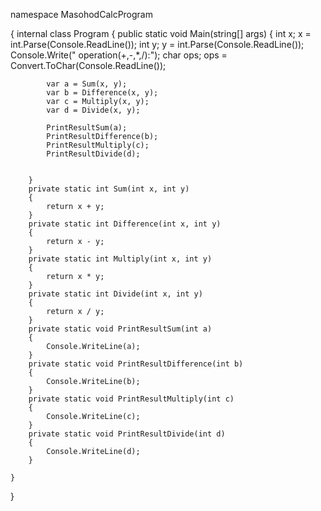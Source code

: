 namespace MasohodCalcProgram

{
    internal class Program
    {
        public static void Main(string[] args)
        {
            int x;
            x = int.Parse(Console.ReadLine());
            int y;
            y = int.Parse(Console.ReadLine());
            Console.Write(" operation(+,-,*,/):");
            char ops;
            ops = Convert.ToChar(Console.ReadLine());

            var a = Sum(x, y);
            var b = Difference(x, y);
            var c = Multiply(x, y);
            var d = Divide(x, y);

            PrintResultSum(a);
            PrintResultDifference(b);
            PrintResultMultiply(c);
            PrintResultDivide(d);


        }
        private static int Sum(int x, int y)
        {
            return x + y;
        }
        private static int Difference(int x, int y)
        {
            return x - y;
        }
        private static int Multiply(int x, int y)
        {
            return x * y;
        }
        private static int Divide(int x, int y)
        {
            return x / y;
        }
        private static void PrintResultSum(int a)
        {
            Console.WriteLine(a);
        }
        private static void PrintResultDifference(int b)
        {
            Console.WriteLine(b);
        }
        private static void PrintResultMultiply(int c)
        {
            Console.WriteLine(c);
        }
        private static void PrintResultDivide(int d)
        {
            Console.WriteLine(d);
        }

    }
}
    

